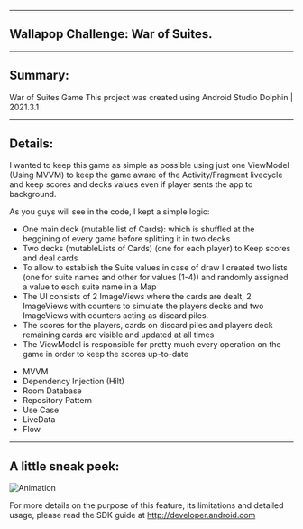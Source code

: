 --------
Wallapop Challenge: War of Suites.
--------

--------
Summary:
--------
War of Suites Game
This project was created using Android Studio Dolphin | 2021.3.1

--------
Details:
--------

I wanted to keep this game as simple as possible using just one ViewModel (Using MVVM) to keep the game aware of the Activity/Fragment livecycle and keep scores and decks values even if player sents the app to background.

As you guys will see in the code, I kept a simple logic:

* One main deck (mutable list of Cards):  which is shuffled at the beggining of every game before splitting it in two decks
* Two decks (mutableLists of Cards) (one for each player) to Keep scores and deal cards
* To allow to establish the Suite values in case of draw I created two lists (one for suite names and other for values (1-4)) and randomly assigned a value to each suite name in a Map
* The UI consists of 2 ImageViews where the cards are dealt, 2 ImageViews with counters to simulate the players decks and two ImageViews with counters acting as discard piles. 
* The scores for the players, cards on discard piles and players deck remaining cards are visible and updated at all times
* The ViewModel is responsible for pretty much every operation on the game in order to keep the scores up-to-date

- MVVM
- Dependency Injection (Hilt)
- Room Database
- Repository Pattern
- Use Case
- LiveData
- Flow

-------------------
A little sneak peek:
-------------------


![Animation](https://user-images.githubusercontent.com/42120921/192663675-680851cc-f96f-4933-a946-eda9fe86677b.gif)

For more details on the purpose of this feature, its limitations and detailed usage,
please read the SDK guide at
http://developer.android.com
